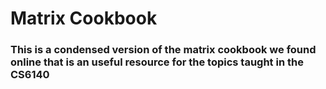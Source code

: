 # Matrix Cookbook
### This is a condensed version of the matrix cookbook we found online that is an useful resource for the topics taught in the CS6140
